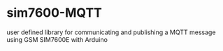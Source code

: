# sim7600-MQTT

user defined library for communicating and publishing a MQTT message using GSM SIM7600E with Arduino
